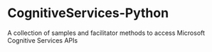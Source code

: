 # CognitiveServices-Python
A collection of samples and facilitator methods to access Microsoft Cognitive Services APIs
